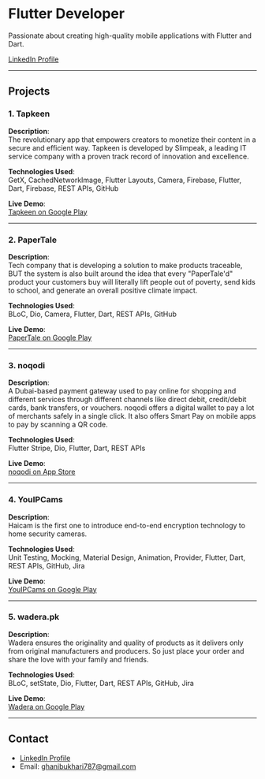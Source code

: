 # Flutter Developer
Passionate about creating high-quality mobile applications with Flutter and Dart.

[LinkedIn Profile](https://www.linkedin.com/in/ghani-bukhari-41492922a/)

---

## Projects

### 1. **Tapkeen**
**Description**:  
The revolutionary app that empowers creators to monetize their content in a secure and efficient way. Tapkeen is developed by Slimpeak, a leading IT service company with a proven track record of innovation and excellence.

**Technologies Used**:  
GetX, CachedNetworkImage, Flutter Layouts, Camera, Firebase, Flutter, Dart, Firebase, REST APIs, GitHub

**Live Demo**:  
[Tapkeen on Google Play](https://play.google.com/store/apps/details?id=com.slimpeak.tapkeen)

---

### 2. **PaperTale**
**Description**:  
Tech company that is developing a solution to make products traceable, BUT the system is also built around the idea that every "PaperTale'd" product your customers buy will literally lift people out of poverty, send kids to school, and generate an overall positive climate impact.

**Technologies Used**:  
BLoC, Dio, Camera, Flutter, Dart, REST APIs, GitHub

**Live Demo**:  
[PaperTale on Google Play](https://play.google.com/store/apps/details?id=io.papertale.capp&hl=en&gl=US)

---

### 3. **noqodi**
**Description**:  
A Dubai-based payment gateway used to pay online for shopping and different services through different channels like direct debit, credit/debit cards, bank transfers, or vouchers. noqodi offers a digital wallet to pay a lot of merchants safely in a single click. It also offers Smart Pay on mobile apps to pay by scanning a QR code.

**Technologies Used**:  
Flutter Stripe, Dio, Flutter, Dart, REST APIs

**Live Demo**:  
[noqodi on App Store](https://apps.apple.com/ae/app/noqodi/id1050481518)

---

### 4. **YouIPCams**
**Description**:  
Haicam is the first one to introduce end-to-end encryption technology to home security cameras.

**Technologies Used**:  
Unit Testing, Mocking, Material Design, Animation, Provider, Flutter, Dart, REST APIs, GitHub, Jira

**Live Demo**:  
[YouIPCams on Google Play](https://play.google.com/store/apps/details?id=com.ezhomelabs.cloudcamera&hl=en_US&gl=US)

---

### 5. **wadera.pk**
**Description**:  
Wadera ensures the originality and quality of products as it delivers only from original manufacturers and producers. So just place your order and share the love with your family and friends.

**Technologies Used**:  
BLoC, setState, Dio, Flutter, Dart, REST APIs, GitHub, Jira

**Live Demo**:  
[Wadera on Google Play](https://play.google.com/store/apps/details?id=com.anamalihassan.wadera)

---

## Contact

- [LinkedIn Profile](https://www.linkedin.com/in/ghani-bukhari-41492922a/)
- Email: ghanibukhari787@gmail.com
